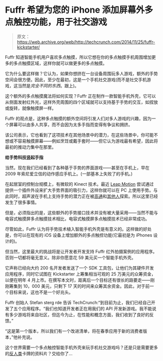 # Fuffr 希望为您的 iPhone 添加屏幕外多点触控功能，用于社交游戏 

> 原文：<https://web.archive.org/web/http://techcrunch.com/2014/11/25/fuffr-kickstarter/>

Fuffr 知道智能手机用户喜欢多点触摸，所以它想在你的多点触摸手机周围增加更多的多点触摸区域，这样你就可以做更多的多点触摸。

它为什么要这样做？它认为，如果你想挤在一台设备周围玩多人游戏，额外的手势空间会很方便。因此，至少在最初，这是一个手机社交游戏(而不是社交手机游戏，这当然是*完全不同的东西*。跟上)。

这个额外的多点触摸魔法将如何实现？Fuffr 正在制作一款智能手机外壳，它可以从侧面发射红外光，这样外壳周围的四个区域就可以支持基于手势的交互，如捏放或旋转，就像触摸屏一样。

Fuffr 的观点是，这种多点触摸的额外空间将引发人们对多人游戏的兴趣，因为一个屏幕可以由多人共享，而不会因为太多手指而变得有争议和拥挤。

该公司表示，它也看到了这项技术在其他场景中的潜力，在这些场景中，你可能不想或不容易触摸屏幕——例如烹饪或戴手套时——但它认为游戏最有希望，因此将最初的推动力集中在那里。

**给手势科技竖起手指**

当然，现在我们已经看到了各种基于手势的界面游戏——甚至在手机上，早在 2009 年索尼爱立信的动作感应手机上。(一部基本上失败了的手机。)

在起居室的控制台规模上，有微软的 Kinect 技术。最近 [Leap Motion](https://web.archive.org/web/20230130235315/https://techcrunch.com/tag/leap-motion/) 尝试通过提供一个插件外设来扩大手势界面的吸引力，这样你就可以在 PC 上使用手势。与此同时，超声波在手机上支持手势的潜力正在被[高通](https://web.archive.org/web/20230130235315/https://techcrunch.com/2013/02/27/qualcomm-epos-ultrasound/)和[其他人](https://web.archive.org/web/20230130235315/https://techcrunch.com/2013/10/02/elliptic-labs-launches-android-sdk-for-its-ultrasound-powered-mid-air-gesture-tech/)探索。所以这里已经发生了很多事情。

但是，必须指出的是，这些额外的手势接口技术并没有被大量采用——当然不能与电容式触摸屏多点触摸技术相比，电容式触摸屏多点触摸技术已经非常成功。

尽管如此，Fuffr 认为将手势技术植入智能手机外壳是有意义的。这样做的好处是，你可以在现有的 iOS 设备上增加额外的多点触控功能(它最初是为 iPhones 设计的)。

但当然，这里最大的挑战将是让开发者开发支持 Fuffr 红外拍摄案例的应用程序。否则一切都将毫无意义。除非你愿意花 59 美元买一个智能手机外壳。

它声称已经向大约 200 名开发者发送了一个 SDK 工具包，让他们为其硬件开发应用程序，同时它试图在 Kickstarter 上筹集相当可观的 25 万美元的众筹资金，以便在明年 4 月上市。在撰写本文时，距离后一个目标还有很长的路要走——刚刚筹集到 10，000 美元，只剩下 17 天的时间来众筹其余资金。因此，对于前一个目标来说，这也不是一个好兆头。

Fuffr 创始人 Stefan sterg rde 告诉 TechCrunch:“到目前为止，我们已经自己开发了五个应用程序。“我们也知道开发者正在用我们的 API 开发新游戏。我不能说有多少游戏将来自社区，但迄今为止，在性能和概念方面，我们收到了良好的反馈。”

“这是第一个版本，所以我们有一个改进清单，将在春季应用于新的消费者版本，”他补充说。

这个世界需要一个多点触控智能手机外壳来玩手机社交游戏吗？还是只是需要更多的[反人类](https://web.archive.org/web/20230130235315/http://cardsagainsthumanity.com/)卡牌的资料片？交给你了…